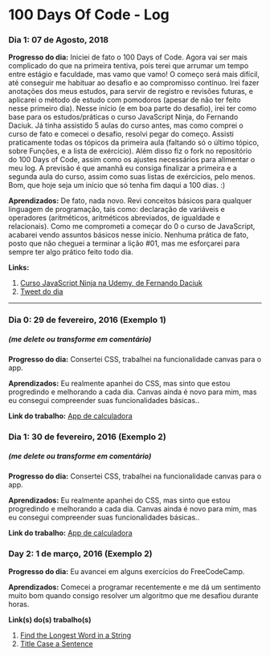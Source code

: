 # 100 Days Of Code - Log

### Dia 1: 07 de Agosto, 2018

**Progresso do dia:** Iniciei de fato o 100 Days of Code. Agora vai ser mais complicado do que na primeira tentiva, pois terei que arrumar um tempo entre estágio e faculdade, mas vamo que vamo! O começo será mais difícil, até conseguir me habituar ao desafio e ao compromisso contínuo. Irei fazer anotações dos meus estudos, para servir de registro e revisões futuras, e aplicarei o método de estudo com pomodoros (apesar de não ter feito nesse primeiro dia). Nesse início (e em boa parte do desafio), irei ter como base para os estudos/práticas o curso JavaScript Ninja, do Fernando Daciuk. Já tinha assistido 5 aulas do curso antes, mas como comprei o curso de fato e comecei o desafio, resolvi pegar do começo. Assisti praticamente todas os tópicos da primeira aula (faltando só o último tópico, sobre Funções, e a lista de exércicio). Além disso fiz o fork no repositório do 100 Days of Code, assim como os ajustes necessários para alimentar o meu log. A previsão é que amanhã eu consiga finalizar a primeira e a segunda aula do curso, assim como suas listas de exércicios, pelo menos. Bom, que hoje seja um início que só tenha fim daqui a 100 dias. :)

**Aprendizados:** De fato, nada novo. Revi conceitos básicos para qualquer linguagem de programação, tais como: declaração de variáveis e operadores (aritméticos, aritméticos abreviados, de igualdade e relacionais). Como me comprometi a começar do 0 o curso de JavaScript, acabarei vendo assuntos básicos nesse início. Nenhuma prática de fato, posto que não cheguei a terminar a lição #01, mas me esforçarei para sempre ter algo prático feito todo dia.

**Links:** 
1. [Curso JavaScript Ninja na Udemy, de Fernando Daciuk](https://www.udemy.com/curso-javascript-ninja/)
2. [Tweet do dia](https://www.udemy.com/curso-javascript-ninja/)

_____________________________________________


### Dia 0: 29 de fevereiro, 2016 (Exemplo 1)
##### (me delete ou transforme em comentário)

**Progresso do dia:** Consertei CSS, trabalhei na funcionalidade canvas para o app.

**Aprendizados:** Eu realmente apanhei do CSS, mas sinto que estou progredindo e melhorando a cada dia. Canvas ainda é novo para mim, mas eu consegui compreender suas funcionalidades básicas..

**Link do trabalho:** [App de calculadora](http://www.example.com)

### Dia 1: 30 de fevereiro, 2016 (Exemplo 2)
##### (me delete ou transforme em comentário)

**Progresso do dia:** Consertei CSS, trabalhei na funcionalidade canvas para o app.

**Aprendizados:** Eu realmente apanhei do CSS, mas sinto que estou progredindo e melhorando a cada dia. Canvas ainda é novo para mim, mas eu consegui compreender suas funcionalidades básicas..

**Link do trabalho:** [App de calculadora](http://www.example.com)

### Day 2: 1 de março, 2016 (Exemplo 2)

**Progresso do dia:** Eu avancei em alguns exercícios do FreeCodeCamp.

**Aprendizados:** Comecei a programar recentemente e me dá um sentimento muito bom quando consigo resolver um algoritmo que me desafiou durante horas.

**Link(s) do(s) trabalho(s)**
1. [Find the Longest Word in a String](https://www.freecodecamp.com/challenges/find-the-longest-word-in-a-string)
2. [Title Case a Sentence](https://www.freecodecamp.com/challenges/title-case-a-sentence)
